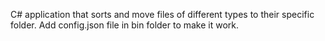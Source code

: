 C# application that sorts and move files of different types to their specific folder. Add config.json file in bin folder to make it work. 
